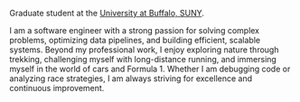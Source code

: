 Graduate student 
at the [University at Buffalo, SUNY](https://www.buffalo.edu/).

I am a software engineer with a strong passion for solving complex problems, optimizing data pipelines, and building efficient, scalable systems. Beyond my professional work, I enjoy exploring nature through trekking, challenging myself with long-distance running, and immersing myself in the world of cars and Formula 1. Whether I am debugging code or analyzing race strategies, I am always striving for excellence and continuous improvement.